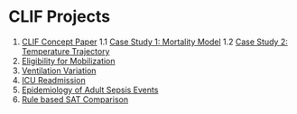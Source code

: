 # CLIF Projects

1. [CLIF Concept Paper](https://github.com/vaishvikr/CLIF-ICU-Mortality-Model/tree/main)
    1.1 [Case Study 1: Mortality Model](https://github.com/vaishvikr/CLIF-ICU-Mortality-Model/tree/main)
    1.2 [Case Study 2: Temperature Trajectory](https://github.com/MUNANOUREMORY/temp_trajectory)
2. [Eligibility for Mobilization](https://github.com/kaveriC/CLIF-eligibility-for-mobilization/tree/main)
3. [Ventilation Variation](https://github.com/ingra107/clif_vent_variation/tree/main)
4. [ICU Readmission](https://github.com/amagais/CLIF_icu_readmission/tree/main)
5. [Epidemiology of Adult Sepsis Events](https://github.com/08wparker/CLIF_sepsis)
6. [Rule based SAT Comparison](https://github.com/vaishvikr/CLIF_rule-based-SAT-comparison/tree/main)